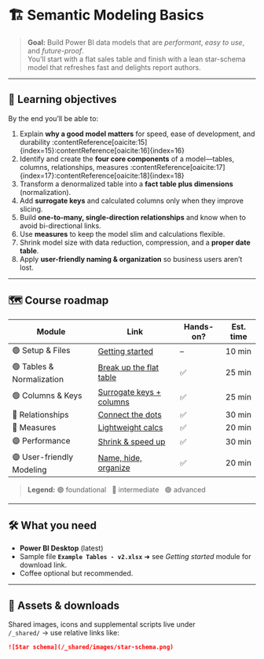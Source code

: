 # 🏗️ Semantic Modeling Basics

> **Goal:** Build Power BI data models that are *performant*, *easy to use*, and *future-proof*.  
> You’ll start with a flat sales table and finish with a lean star-schema model that refreshes fast and delights report authors.

---

## 🎯 Learning objectives

By the end you’ll be able to:

1. Explain **why a good model matters** for speed, ease of development, and durability :contentReference[oaicite:15]{index=15}:contentReference[oaicite:16]{index=16}  
2. Identify and create the **four core components** of a model—tables, columns, relationships, measures :contentReference[oaicite:17]{index=17}:contentReference[oaicite:18]{index=18}  
3. Transform a denormalized table into a **fact table plus dimensions** (normalization).  
4. Add **surrogate keys** and calculated columns only when they improve slicing.  
5. Build **one-to-many, single-direction relationships** and know when to avoid bi-directional links.  
6. Use **measures** to keep the model slim and calculations flexible.  
7. Shrink model size with data reduction, compression, and a **proper date table**.  
8. Apply **user-friendly naming & organization** so business users aren’t lost.

---

## 🗺️ Course roadmap

| Module | Link | Hands-on? | Est. time |
|--------|------|-----------|-----------|
| 🟢 Setup & Files | [Getting started](intro-setup.md) | – | 10 min |
| 🟢 Tables & Normalization | [Break up the flat table](tables-normalization.md) | ✅ | 25 min |
| 🟢 Columns & Keys | [Surrogate keys + columns](columns-keys.md) | ✅ | 25 min |
| 🔵 Relationships | [Connect the dots](relationships.md) | ✅ | 30 min |
| 🔵 Measures | [Lightweight calcs](measures.md) | ✅ | 20 min |
| 🟣 Performance | [Shrink & speed up](performance.md) | ✅ | 30 min |
| 🟣 User-friendly Modeling | [Name, hide, organize](user-friendly.md) | ✅ | 20 min |

> **Legend:** 🟢 foundational&nbsp;&nbsp; 🔵 intermediate&nbsp;&nbsp; 🟣 advanced

---

## 🛠️ What you need

* **Power BI Desktop** (latest)  
* Sample file **`Example Tables - v2.xlsx`** ➜ see *Getting started* module for download link.  
* Coffee optional but recommended.

---

## 📂 Assets & downloads

Shared images, icons and supplemental scripts live under  
`/_shared/` → use relative links like:

```markdown
![Star schema](/_shared/images/star-schema.png)
